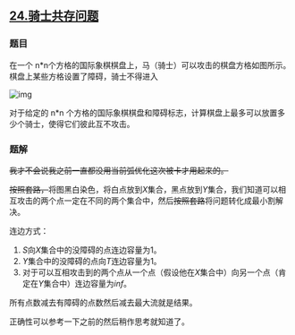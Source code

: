## [$24.$骑士共存问题](https://www.luogu.org/problemnew/show/P3355)

### 题目

在一个 n*n个方格的国际象棋棋盘上，马（骑士）可以攻击的棋盘方格如图所示。棋盘上某些方格设置了障碍，骑士不得进入

![img](https://cdn.luogu.org/upload/pic/2669.png)

对于给定的 n*n 个方格的国际象棋棋盘和障碍标志，计算棋盘上最多可以放置多少个骑士，使得它们彼此互不攻击。

### 题解

~~我才不会说我之前一直都没用当前弧优化这次被卡才用起来的。~~

~~按照套路，~~将图黑白染色，将白点放到$X$集合，黑点放到$Y$集合，我们知道可以相互攻击的两个点一定在不同的两个集合中，然后~~按照套路~~将问题转化成最小割解决。

连边方式：

1.  $S$向$X$集合中的没障碍的点连边容量为$1$。
2.  $Y$集合中的没障碍的点向$T$连边容量为$1$。
3.  对于可以互相攻击到的两个点从一个点（假设他在$X$集合中）向另一个点（肯定在$Y$集合中）连边容量为$inf$。

所有点数减去有障碍的点数然后减去最大流就是结果。

正确性可以参考一下之前的然后稍作思考就知道了。